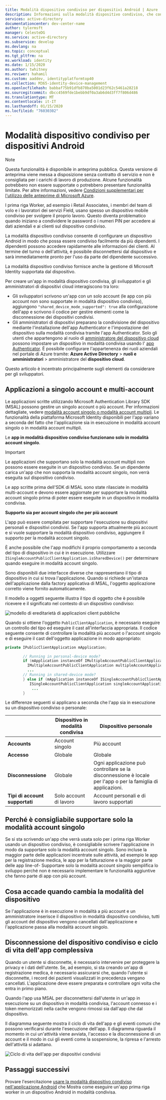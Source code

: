 ```yaml
---
title: Modalità dispositivo condiviso per dispositivi Android | Azure
description: Informazioni sulla modalità dispositivo condiviso, che consente ai prima riga Worker di condividere un dispositivo Android
services: active-directory
documentationcenter: dev-center-name
author: tylermsft
manager: CelesteDG
ms.service: active-directory
ms.subservice: develop
ms.devlang: na
ms.topic: conceptual
ms.tgt_pltfrm: na
ms.workload: identity
ms.date: 1/15/2020
ms.author: twhitney
ms.reviwer: hahamil
ms.custom: aaddev, identityplatformtop40
ms.collection: M365-identity-device-management
ms.openlocfilehash: babbaf75b91dfb870ba5001d23f62c5461a28218
ms.sourcegitcommit: dbcc4569fde1bebb9df0a3ab6d4d3ff7f806d486
ms.translationtype: MT
ms.contentlocale: it-IT
ms.lasthandoff: 01/15/2020
ms.locfileid: "76030302"
---
```

# <a name="shared-device-mode-for-android-devices"></a>Modalità dispositivo condiviso per dispositivi Android

> [!NOTE]
> Questa funzionalità è disponibile in anteprima pubblica.
> Questa versione di anteprima viene messa a disposizione senza contratto di servizio e non è consigliata per i carichi di lavoro di produzione. Alcune funzionalità potrebbero non essere supportate o potrebbero presentare funzionalità limitate.
> Per altre informazioni, vedere [Condizioni supplementari per l'utilizzo delle anteprime di Microsoft Azure](https://azure.microsoft.com/support/legal/preview-supplemental-terms/).

I prima riga Worker, ad esempio i Retail Associates, i membri del team di volo e i lavoratori dei servizi Field, usano spesso un dispositivo mobile condiviso per svolgere il proprio lavoro. Questo diventa problematico quando iniziano a condividere le password o i numeri PIN per accedere ai dati aziendali e ai clienti sul dispositivo condiviso.

La modalità dispositivo condiviso consente di configurare un dispositivo Android in modo che possa essere condiviso facilmente da più dipendenti. I dipendenti possono accedere rapidamente alle informazioni dei clienti. Al termine del turno o dell'attività, è possibile disconnettersi dal dispositivo e sarà immediatamente pronto per l'uso da parte del dipendente successivo.

La modalità dispositivo condiviso fornisce anche la gestione di Microsoft Identity supportata dal dispositivo.

Per creare un'app in modalità dispositivo condivisa, gli sviluppatori e gli amministratori di dispositivi cloud interagiscono tra loro:

- Gli sviluppatori scrivono un'app con un solo account (le app con più account non sono supportate in modalità dispositivo condiviso), aggiungono `"shared_device_mode_supported": true` alla configurazione dell'app e scrivono il codice per gestire elementi come la disconnessione dei dispositivi condivisi.
- Gli amministratori di dispositivi preparano la condivisione del dispositivo mediante l'installazione dell'app Authenticator e l'impostazione del dispositivo sulla modalità condivisa tramite l'app Authenticator. Solo gli utenti che appartengono al ruolo di [amministratore del dispositivo cloud](https://docs.microsoft.com/azure/active-directory/users-groups-roles/directory-assign-admin-roles#cloud-device-administrator) possono impostare un dispositivo in modalità condivisa usando l' [app Authenticator](https://www.microsoft.com/account/authenticator). È possibile configurare l'appartenenza dei ruoli aziendali nel portale di Azure tramite: **Azure Active Directory** > **ruoli e amministratori** > amministratore del **dispositivo cloud**.

 Questo articolo è incentrato principalmente sugli elementi da considerare per gli sviluppatori.

## <a name="single-vs-multiple-account-applications"></a>Applicazioni a singolo account e multi-account

Le applicazioni scritte utilizzando Microsoft Authentication Library SDK (MSAL) possono gestire un singolo account o più account. Per informazioni dettagliate, vedere [modalità account singolo o modalità account multipli](https://docs.microsoft.com/azure/active-directory/develop/single-multi-account). Le funzionalità della piattaforma Microsoft Identity disponibili per l'app variano a seconda del fatto che l'applicazione sia in esecuzione in modalità account singolo o in modalità account multipli.

Le **app in modalità dispositivo condiviso funzionano solo in modalità account singolo**.

> [!IMPORTANT]
> Le applicazioni che supportano solo la modalità account multipli non possono essere eseguite in un dispositivo condiviso. Se un dipendente carica un'app che non supporta la modalità account singolo, non verrà eseguita sul dispositivo condiviso.
>
> Le app scritte prima dell'SDK di MSAL sono state rilasciate in modalità multi-account e devono essere aggiornate per supportare la modalità account singolo prima di poter essere eseguite in un dispositivo in modalità condivisa.

**Supporto sia per account singolo che per più account**

L'app può essere compilata per supportare l'esecuzione su dispositivi personali e dispositivi condivisi. Se l'app supporta attualmente più account e si vuole supportare la modalità dispositivo condiviso, aggiungere il supporto per la modalità account singolo.

È anche possibile che l'app modifichi il proprio comportamento a seconda del tipo di dispositivo in cui è in esecuzione. Utilizzare `ISingleAccountPublicClientApplication.isSharedDevice()` per determinare quando eseguire in modalità account singolo.

Sono disponibili due interfacce diverse che rappresentano il tipo di dispositivo in cui si trova l'applicazione. Quando si richiede un'istanza dell'applicazione dalla factory applicativa di MSAL, l'oggetto applicazione corretto viene fornito automaticamente.

Il modello a oggetti seguente illustra il tipo di oggetto che è possibile ricevere e il significato nel contesto di un dispositivo condiviso:

![modello di ereditarietà di applicazioni client pubbliche](media/v2-shared-device-mode/ipublic-client-app-inheritance.png)

Quando si ottiene l'oggetto `PublicClientApplication`, è necessario eseguire un controllo del tipo ed eseguire il cast all'interfaccia appropriata. Il codice seguente consente di controllare la modalità più account o l'account singolo e di eseguire il cast dell'oggetto applicazione in modo appropriato:

```java
private IPublicClientApplication mApplication;

        // Running in personal-device mode?
        if (mApplication instanceOf IMultipleAccountPublicClientApplication) {
          IMultipleAccountPublicClientApplication multipleAccountApplication = (IMultipleAccountPublicClientApplication) mApplication;
          ...
        // Running in shared-device mode?
        } else if (mApplication instanceOf ISingleAccountPublicClientApplication) {
           ISingleAccountPublicClientApplication singleAccountApplication = (ISingleAccountPublicClientApplication) mApplication;
            ...
        }
```

Le differenze seguenti si applicano a seconda che l'app sia in esecuzione su un dispositivo condiviso o personale:

|  | Dispositivo in modalità condivisa  | Dispositivo personale |
|---------|---------|---------|
| **Accounts**     | Account singolo | Più account |
| **Accesso** | Globale | Globale |
| **Disconnessione** | Globale | Ogni applicazione può controllare se la disconnessione è locale per l'app o per la famiglia di applicazioni. |
| **Tipi di account supportati** | Solo account di lavoro | Account personali e di lavoro supportati  |

## <a name="why-you-may-want-to-only-support-single-account-mode"></a>Perché è consigliabile supportare solo la modalità account singolo

Se si sta scrivendo un'app che verrà usata solo per i prima riga Worker usando un dispositivo condiviso, è consigliabile scrivere l'applicazione in modo da supportare solo la modalità account singolo. Sono incluse la maggior parte delle applicazioni incentrate sulle attività, ad esempio le app per la registrazione medica, le app per la fatturazione e la maggior parte delle app line-of- Supportare solo la modalità account singolo semplifica lo sviluppo perché non è necessario implementare le funzionalità aggiuntive che fanno parte di app con più account.

## <a name="what-happens-when-the-device-mode-changes"></a>Cosa accade quando cambia la modalità del dispositivo

Se l'applicazione è in esecuzione in modalità a più account e un amministratore inserisce il dispositivo in modalità dispositivo condiviso, tutti gli account del dispositivo vengono cancellati dall'applicazione e l'applicazione passa alla modalità account singolo.

## <a name="shared-device-sign-out-and-the-overall-app-lifecycle"></a>Disconnessione del dispositivo condiviso e ciclo di vita dell'app complessiva

Quando un utente si disconnette, è necessario intervenire per proteggere la privacy e i dati dell'utente. Se, ad esempio, si sta creando un'app di registrazione medica, è necessario assicurarsi che, quando l'utente si disconnette, i record dei pazienti visualizzati in precedenza vengano cancellati. L'applicazione deve essere preparata e controllare ogni volta che entra in primo piano.

Quando l'app usa MSAL per disconnettersi dall'utente in un'app in esecuzione su un dispositivo in modalità condivisa, l'account connesso e i token memorizzati nella cache vengono rimossi sia dall'app che dal dispositivo.

Il diagramma seguente mostra il ciclo di vita dell'app e gli eventi comuni che possono verificarsi durante l'esecuzione dell'app. Il diagramma riguarda il momento in cui un'attività viene avviata, l'accesso e la disconnessione di un account e il modo in cui gli eventi come la sospensione, la ripresa e l'arresto dell'attività si adattano.

![Ciclo di vita dell'app per dispositivi condivisi](media/v2-shared-device-mode/lifecycle.png)

## <a name="next-steps"></a>Passaggi successivi

Provare l'esercitazione [usare la modalità dispositivo condiviso nell'applicazione Android](tutorial-v2-shared-device-mode.md) che Mostra come eseguire un'app prima riga worker in un dispositivo Android in modalità condivisa.
